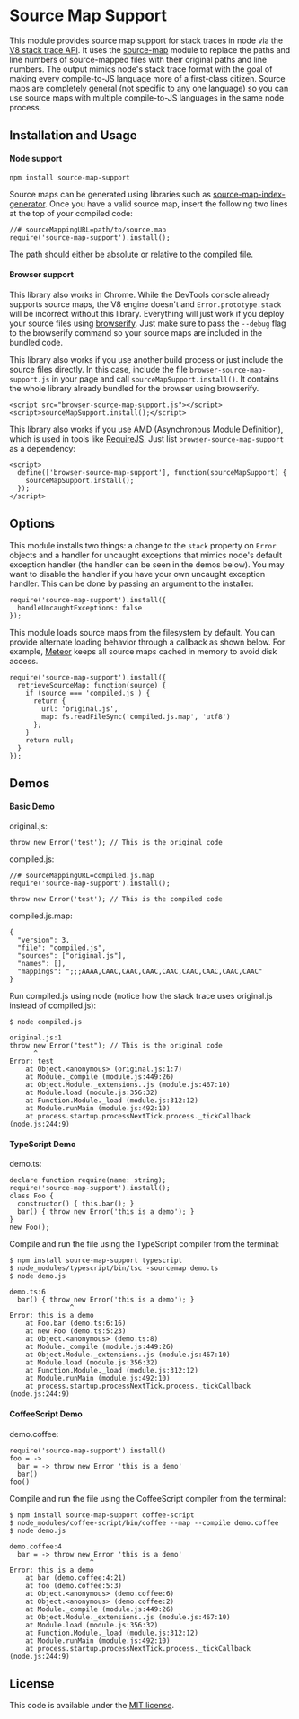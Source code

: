 # Source Map Support

This module provides source map support for stack traces in node via the [V8 stack trace API](http://code.google.com/p/v8/wiki/JavaScriptStackTraceApi). It uses the [source-map](https://github.com/mozilla/source-map) module to replace the paths and line numbers of source-mapped files with their original paths and line numbers. The output mimics node's stack trace format with the goal of making every compile-to-JS language more of a first-class citizen. Source maps are completely general (not specific to any one language) so you can use source maps with multiple compile-to-JS languages in the same node process.

## Installation and Usage

#### Node support

    npm install source-map-support

Source maps can be generated using libraries such as [source-map-index-generator](https://github.com/twolfson/source-map-index-generator). Once you have a valid source map, insert the following two lines at the top of your compiled code:

    //# sourceMappingURL=path/to/source.map
    require('source-map-support').install();

The path should either be absolute or relative to the compiled file.

#### Browser support

This library also works in Chrome. While the DevTools console already supports source maps, the V8 engine doesn't and `Error.prototype.stack` will be incorrect without this library. Everything will just work if you deploy your source files using [browserify](http://browserify.org/). Just make sure to pass the `--debug` flag to the browserify command so your source maps are included in the bundled code.

This library also works if you use another build process or just include the source files directly. In this case, include the file `browser-source-map-support.js` in your page and call `sourceMapSupport.install()`. It contains the whole library already bundled for the browser using browserify.

    <script src="browser-source-map-support.js"></script>
    <script>sourceMapSupport.install();</script>

This library also works if you use AMD (Asynchronous Module Definition), which is used in tools like [RequireJS](http://requirejs.org/). Just list `browser-source-map-support` as a dependency:

    <script>
      define(['browser-source-map-support'], function(sourceMapSupport) {
        sourceMapSupport.install();
      });
    </script>

## Options

This module installs two things: a change to the `stack` property on `Error` objects and a handler for uncaught exceptions that mimics node's default exception handler (the handler can be seen in the demos below). You may want to disable the handler if you have your own uncaught exception handler. This can be done by passing an argument to the installer:

    require('source-map-support').install({
      handleUncaughtExceptions: false
    });

This module loads source maps from the filesystem by default. You can provide alternate loading behavior through a callback as shown below. For example, [Meteor](https://github.com/meteor) keeps all source maps cached in memory to avoid disk access.

    require('source-map-support').install({
      retrieveSourceMap: function(source) {
        if (source === 'compiled.js') {
          return {
            url: 'original.js',
            map: fs.readFileSync('compiled.js.map', 'utf8')
          };
        }
        return null;
      }
    });

## Demos

#### Basic Demo

original.js:

    throw new Error('test'); // This is the original code

compiled.js:

    //# sourceMappingURL=compiled.js.map
    require('source-map-support').install();

    throw new Error('test'); // This is the compiled code

compiled.js.map:

    {
      "version": 3,
      "file": "compiled.js",
      "sources": ["original.js"],
      "names": [],
      "mappings": ";;;AAAA,CAAC,CAAC,CAAC,CAAC,CAAC,CAAC,CAAC,CAAC"
    }

Run compiled.js using node (notice how the stack trace uses original.js instead of compiled.js):

    $ node compiled.js

    original.js:1
    throw new Error("test"); // This is the original code
          ^
    Error: test
        at Object.<anonymous> (original.js:1:7)
        at Module._compile (module.js:449:26)
        at Object.Module._extensions..js (module.js:467:10)
        at Module.load (module.js:356:32)
        at Function.Module._load (module.js:312:12)
        at Module.runMain (module.js:492:10)
        at process.startup.processNextTick.process._tickCallback (node.js:244:9)

#### TypeScript Demo

demo.ts:

    declare function require(name: string);
    require('source-map-support').install();
    class Foo {
      constructor() { this.bar(); }
      bar() { throw new Error('this is a demo'); }
    }
    new Foo();

Compile and run the file using the TypeScript compiler from the terminal:

    $ npm install source-map-support typescript
    $ node_modules/typescript/bin/tsc -sourcemap demo.ts
    $ node demo.js

    demo.ts:6
      bar() { throw new Error('this is a demo'); }
                   ^
    Error: this is a demo
        at Foo.bar (demo.ts:6:16)
        at new Foo (demo.ts:5:23)
        at Object.<anonymous> (demo.ts:8)
        at Module._compile (module.js:449:26)
        at Object.Module._extensions..js (module.js:467:10)
        at Module.load (module.js:356:32)
        at Function.Module._load (module.js:312:12)
        at Module.runMain (module.js:492:10)
        at process.startup.processNextTick.process._tickCallback (node.js:244:9)

#### CoffeeScript Demo

demo.coffee:

    require('source-map-support').install()
    foo = ->
      bar = -> throw new Error 'this is a demo'
      bar()
    foo()

Compile and run the file using the CoffeeScript compiler from the terminal:

    $ npm install source-map-support coffee-script
    $ node_modules/coffee-script/bin/coffee --map --compile demo.coffee
    $ node demo.js

    demo.coffee:4
      bar = -> throw new Error 'this is a demo'
                        ^
    Error: this is a demo
        at bar (demo.coffee:4:21)
        at foo (demo.coffee:5:3)
        at Object.<anonymous> (demo.coffee:6)
        at Object.<anonymous> (demo.coffee:2)
        at Module._compile (module.js:449:26)
        at Object.Module._extensions..js (module.js:467:10)
        at Module.load (module.js:356:32)
        at Function.Module._load (module.js:312:12)
        at Module.runMain (module.js:492:10)
        at process.startup.processNextTick.process._tickCallback (node.js:244:9)

## License

This code is available under the [MIT license](http://opensource.org/licenses/MIT).

